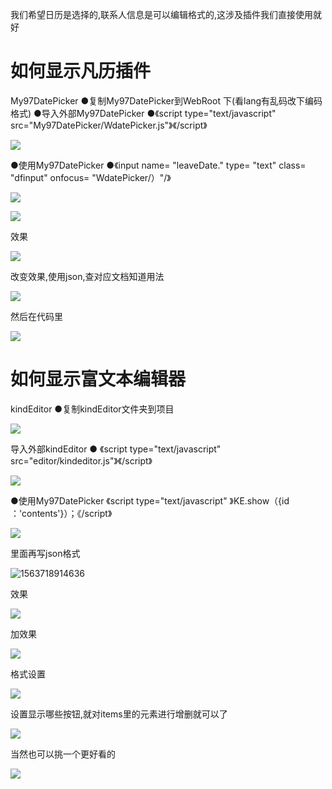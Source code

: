 我们希望日历是选择的,联系人信息是可以编辑格式的,这涉及插件我们直接使用就好

# 如何显示凡历插件

My97DatePicker
●复制My97DatePicker到WebRoot 下(看lang有乱码改下编码格式)
●导入外部My97DatePicker
●《script type="text/javascript" src="My97DatePicker/WdatePicker.js"》《/script》

![](https://sumomoriaty.oss-cn-beijing.aliyuncs.com/markdown/20190721220954.png)

●使用My97DatePicker
●《input name= "leaveDate." type= "text" class= "dfinput" onfocus= "WdatePicker/）"/》

![](https://sumomoriaty.oss-cn-beijing.aliyuncs.com/markdown/20190721221042.png)

![](https://sumomoriaty.oss-cn-beijing.aliyuncs.com/markdown/20190721221123.png)

效果

![](https://sumomoriaty.oss-cn-beijing.aliyuncs.com/markdown/20190721221149.png)

改变效果,使用json,查对应文档知道用法

![](https://sumomoriaty.oss-cn-beijing.aliyuncs.com/markdown/20190721221309.png)

然后在代码里

![](https://sumomoriaty.oss-cn-beijing.aliyuncs.com/markdown/20190721221523.png)





# 如何显示富文本编辑器

kindEditor
●复制kindEditor文件夹到项目

![](https://sumomoriaty.oss-cn-beijing.aliyuncs.com/markdown/20190721221637.png)

导入外部kindEditor
● 《script type="text/javascript" src="editor/kindeditor.js"》《/script》

![](https://sumomoriaty.oss-cn-beijing.aliyuncs.com/markdown/20190721221706.png)

●使用My97DatePicker
《script type="text/javascript" 》KE.show（{id ：'contents'}）；《/script》

![](https://sumomoriaty.oss-cn-beijing.aliyuncs.com/markdown/20190721222124.png)

里面再写json格式

![1563718914636](C:\Users\RuicyQuan\AppData\Roaming\Typora\typora-user-images\1563718914636.png)

效果

![](https://sumomoriaty.oss-cn-beijing.aliyuncs.com/markdown/20190721222339.png)

加效果

![](https://sumomoriaty.oss-cn-beijing.aliyuncs.com/markdown/20190721222422.png)

格式设置

![](https://sumomoriaty.oss-cn-beijing.aliyuncs.com/markdown/20190721222743.png)

设置显示哪些按钮,就对items里的元素进行增删就可以了

![](https://sumomoriaty.oss-cn-beijing.aliyuncs.com/markdown/20190721222853.png)

当然也可以挑一个更好看的

![](https://sumomoriaty.oss-cn-beijing.aliyuncs.com/markdown/20190721222519.png)

